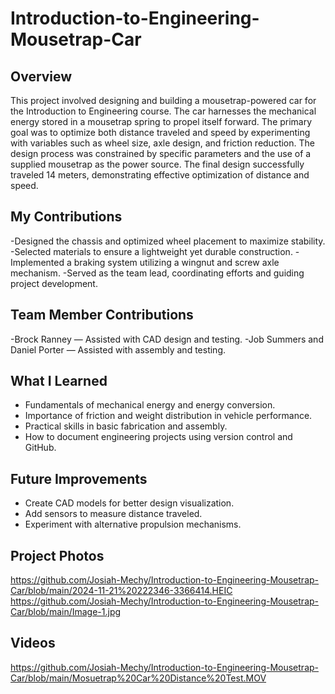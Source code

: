 # Introduction-to-Engineering-Mousetrap-Car
## Overview
This project involved designing and building a mousetrap-powered car for the Introduction to Engineering course. The car harnesses the mechanical energy stored in a mousetrap spring to propel itself forward. The primary goal was to optimize both distance traveled and speed by experimenting with variables such as wheel size, axle design, and friction reduction. The design process was constrained by specific parameters and the use of a supplied mousetrap as the power source. The final design successfully traveled 14 meters, demonstrating effective optimization of distance and speed.


## My Contributions
-Designed the chassis and optimized wheel placement to maximize stability.
-Selected materials to ensure a lightweight yet durable construction.
-Implemented a braking system utilizing a wingnut and screw axle mechanism.
-Served as the team lead, coordinating efforts and guiding project development.

## Team Member Contributions
-Brock Ranney — Assisted with CAD design and testing.
-Job Summers and Daniel Porter — Assisted with assembly and testing.

## What I Learned
- Fundamentals of mechanical energy and energy conversion.
- Importance of friction and weight distribution in vehicle performance.
- Practical skills in basic fabrication and assembly.
- How to document engineering projects using version control and GitHub.

## Future Improvements
- Create CAD models for better design visualization.
- Add sensors to measure distance traveled.
- Experiment with alternative propulsion mechanisms.

## Project Photos
https://github.com/Josiah-Mechy/Introduction-to-Engineering-Mousetrap-Car/blob/main/2024-11-21%20222346-3366414.HEIC
https://github.com/Josiah-Mechy/Introduction-to-Engineering-Mousetrap-Car/blob/main/Image-1.jpg


## Videos
https://github.com/Josiah-Mechy/Introduction-to-Engineering-Mousetrap-Car/blob/main/Mosuetrap%20Car%20Distance%20Test.MOV
